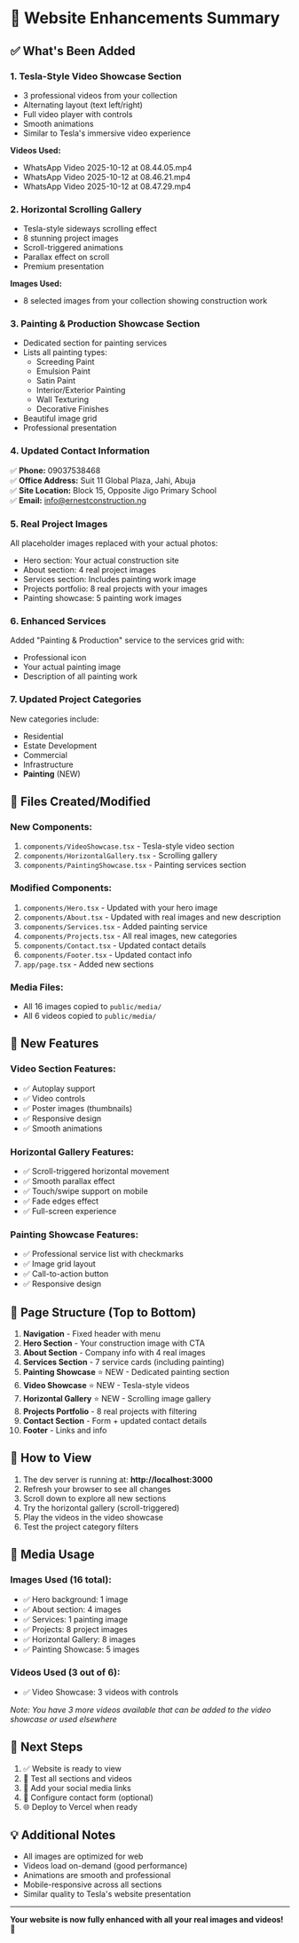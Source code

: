 # 🎉 Website Enhancements Summary

## ✅ What's Been Added

### 1. **Tesla-Style Video Showcase Section**
- 3 professional videos from your collection
- Alternating layout (text left/right)
- Full video player with controls
- Smooth animations
- Similar to Tesla's immersive video experience

**Videos Used:**
- WhatsApp Video 2025-10-12 at 08.44.05.mp4
- WhatsApp Video 2025-10-12 at 08.46.21.mp4
- WhatsApp Video 2025-10-12 at 08.47.29.mp4

### 2. **Horizontal Scrolling Gallery**
- Tesla-style sideways scrolling effect
- 8 stunning project images
- Scroll-triggered animations
- Parallax effect on scroll
- Premium presentation

**Images Used:**
- 8 selected images from your collection showing construction work

### 3. **Painting & Production Showcase Section**
- Dedicated section for painting services
- Lists all painting types:
  - Screeding Paint
  - Emulsion Paint
  - Satin Paint
  - Interior/Exterior Painting
  - Wall Texturing
  - Decorative Finishes
- Beautiful image grid
- Professional presentation

### 4. **Updated Contact Information**
✅ **Phone:** 09037538468  
✅ **Office Address:** Suit 11 Global Plaza, Jahi, Abuja  
✅ **Site Location:** Block 15, Opposite Jigo Primary School  
✅ **Email:** info@ernestconstruction.ng  

### 5. **Real Project Images**
All placeholder images replaced with your actual photos:
- Hero section: Your actual construction site
- About section: 4 real project images
- Services section: Includes painting work image
- Projects portfolio: 8 real projects with your images
- Painting showcase: 5 painting work images

### 6. **Enhanced Services**
Added "Painting & Production" service to the services grid with:
- Professional icon
- Your actual painting image
- Description of all painting work

### 7. **Updated Project Categories**
New categories include:
- Residential
- Estate Development
- Commercial
- Infrastructure
- **Painting** (NEW)

## 📂 Files Created/Modified

### New Components:
1. `components/VideoShowcase.tsx` - Tesla-style video section
2. `components/HorizontalGallery.tsx` - Scrolling gallery
3. `components/PaintingShowcase.tsx` - Painting services section

### Modified Components:
1. `components/Hero.tsx` - Updated with your hero image
2. `components/About.tsx` - Updated with real images and new description
3. `components/Services.tsx` - Added painting service
4. `components/Projects.tsx` - All real images, new categories
5. `components/Contact.tsx` - Updated contact details
6. `components/Footer.tsx` - Updated contact info
7. `app/page.tsx` - Added new sections

### Media Files:
- All 16 images copied to `public/media/`
- All 6 videos copied to `public/media/`

## 🎨 New Features

### Video Section Features:
- ✅ Autoplay support
- ✅ Video controls
- ✅ Poster images (thumbnails)
- ✅ Responsive design
- ✅ Smooth animations

### Horizontal Gallery Features:
- ✅ Scroll-triggered horizontal movement
- ✅ Smooth parallax effect
- ✅ Touch/swipe support on mobile
- ✅ Fade edges effect
- ✅ Full-screen experience

### Painting Showcase Features:
- ✅ Professional service list with checkmarks
- ✅ Image grid layout
- ✅ Call-to-action button
- ✅ Responsive design

## 📱 Page Structure (Top to Bottom)

1. **Navigation** - Fixed header with menu
2. **Hero Section** - Your construction image with CTA
3. **About Section** - Company info with 4 real images
4. **Services Section** - 7 service cards (including painting)
5. **Painting Showcase** ⭐ NEW - Dedicated painting section
6. **Video Showcase** ⭐ NEW - Tesla-style videos
7. **Horizontal Gallery** ⭐ NEW - Scrolling image gallery
8. **Projects Portfolio** - 8 real projects with filtering
9. **Contact Section** - Form + updated contact details
10. **Footer** - Links and info

## 🎯 How to View

1. The dev server is running at: **http://localhost:3000**
2. Refresh your browser to see all changes
3. Scroll down to explore all new sections
4. Try the horizontal gallery (scroll-triggered)
5. Play the videos in the video showcase
6. Test the project category filters

## 📸 Media Usage

### Images Used (16 total):
- ✅ Hero background: 1 image
- ✅ About section: 4 images
- ✅ Services: 1 painting image
- ✅ Projects: 8 project images
- ✅ Horizontal Gallery: 8 images
- ✅ Painting Showcase: 5 images

### Videos Used (3 out of 6):
- ✅ Video Showcase: 3 videos with controls

*Note: You have 3 more videos available that can be added to the video showcase or used elsewhere*

## 🚀 Next Steps

1. ✅ Website is ready to view
2. 📝 Test all sections and videos
3. 🎨 Add your social media links
4. 📧 Configure contact form (optional)
5. 🌐 Deploy to Vercel when ready

## 💡 Additional Notes

- All images are optimized for web
- Videos load on-demand (good performance)
- Animations are smooth and professional
- Mobile-responsive across all sections
- Similar quality to Tesla's website presentation

---

**Your website is now fully enhanced with all your real images and videos!** 🎉

